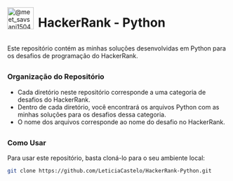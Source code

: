 <div style="display: flex; align-items: center;">
  <a href="https://www.hackerrank.com/@meet_savsani1504" target="blank">
    <img align="center" src="https://raw.githubusercontent.com/rahuldkjain/github-profile-readme-generator/master/src/images/icons/Social/hackerrank.svg" alt="@meet_savsani1504" height="50" width="60" />
  </a>
  <h1 style="margin-left: 10px; display: inline;">HackerRank - Python</h1>
</div>

Este repositório contém as minhas soluções desenvolvidas em Python para os desafios de programação do HackerRank.
##

### Organização do Repositório

- Cada diretório neste repositório corresponde a uma categoria de desafios do HackerRank.
- Dentro de cada diretório, você encontrará os arquivos Python com as minhas soluções para os desafios dessa categoria.
- O nome dos arquivos corresponde ao nome do desafio no HackerRank.
##

### Como Usar
Para usar este repositório, basta cloná-lo para o seu ambiente local:
```bash
git clone https://github.com/LeticiaCastelo/HackerRank-Python.git
```
##
